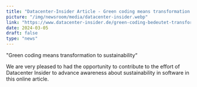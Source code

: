 ```yaml
---
title: "Datacenter-Insider Article - Green coding means transformation to sustainability"
picture: "/img/newsroom/media/datacenter-insider.webp"
link: "https://www.datacenter-insider.de/green-coding-bedeutet-transformation-zur-nachhaltigkeit-a-4138db6c9b131a69b8c951082f76efa7/"
date: 2024-03-05
draft: false
type: "news"
---
```

"Green coding means transformation to sustainability“ 

We are very pleased to had the opportunity to contribute to the effort of Datacenter Insider to advance awareness about sustainability in software in this online article.